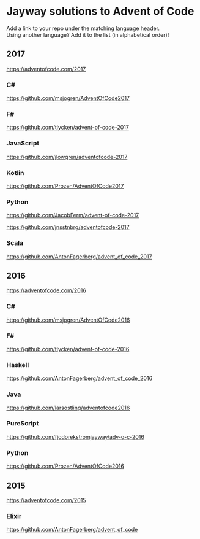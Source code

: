 # Jayway solutions to Advent of Code

Add a link to your repo under the matching language header.  
Using another language? Add it to the list (in alphabetical order)!

## 2017
https://adventofcode.com/2017

### C# #
https://github.com/msjogren/AdventOfCode2017

### F# #
https://github.com/tlycken/advent-of-code-2017

### JavaScript
https://github.com/jlowgren/adventofcode-2017

### Kotlin
https://github.com/Prozen/AdventOfCode2017

### Python
https://github.com/JacobFerm/advent-of-code-2017

https://github.com/jnsstnbrg/adventofcode-2017

### Scala
https://github.com/AntonFagerberg/advent_of_code_2017

## 2016
https://adventofcode.com/2016

### C# #
https://github.com/msjogren/AdventOfCode2016

### F# #
https://github.com/tlycken/advent-of-code-2016

### Haskell
https://github.com/AntonFagerberg/advent_of_code_2016

### Java
https://github.com/larsostling/adventofcode2016

### PureScript
https://github.com/fjodorekstromjayway/adv-o-c-2016

### Python
https://github.com/Prozen/AdventOfCode2016

## 2015
https://adventofcode.com/2015

### Elixir
https://github.com/AntonFagerberg/advent_of_code
